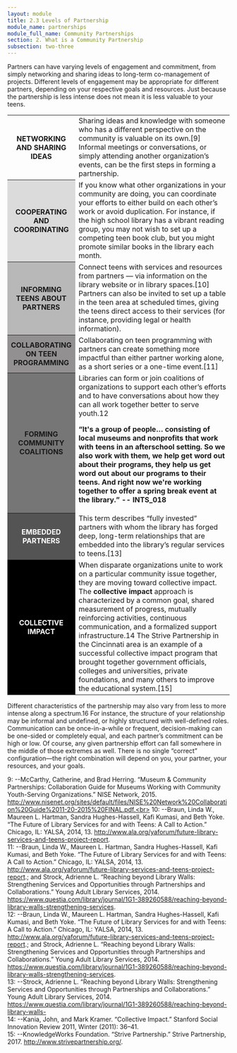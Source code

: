 ```yaml
---
layout: module
title: 2.3 Levels of Partnership
module_name: partnerships
module_full_name: Community Partnerships
section: 2. What is a Community Partnership
subsection: two-three
---
```


Partners can have varying levels of engagement and commitment, from simply networking and sharing ideas to long-term co-management of projects. Different levels of engagement may be appropriate for different partners, depending on your respective goals and resources. Just because the partnership is less intense does not mean it is less valuable to your teens.

<table>
<tr><th width="30%">NETWORKING AND SHARING IDEAS</tH><td>Sharing ideas and knowledge with someone who has a different perspective on the community is valuable on its own.[9] Informal meetings or conversations, or simply attending another organization’s events, can be the first steps in forming a partnership.</td></tr>

<tr><th style="background-color:#DBDBDB" width="30%">COOPERATING AND COORDINATING</th><td>If you know what other organizations in your community are doing, you can coordinate your efforts to either build on each other’s work or avoid duplication. For instance, if the high school library has a vibrant reading group, you may not wish to set up a competing teen book club, but you might promote similar books in the library each month.</td></tr>

<tr><th style="background-color:#B9B8B8" width="30%">INFORMING TEENS ABOUT PARTNERS</th><td>Connect teens with services and resources from partners — via information on the library website or in library spaces.[10] Partners can also be invited to set up a table in the teen area at scheduled times, giving the teens direct access to their services (for instance, providing legal or health information).<br></td></tr>

<tr><th style="background-color:#929090" width="30%">COLLABORATING ON TEEN PROGRAMMING</th><td>Collaborating on teen programming with partners can create something more impactful than either partner working alone, as a short series or a one-time event.[11]</td></tr>

<tr><th style="background-color:#777676" width="30%">FORMING COMMUNITY COALITIONS</th><td>Libraries can form or join coalitions of organizations to support each other’s efforts and to have conversations about how they can all work together better to serve youth.12 

<b>“It's a group of people… consisting of local museums and nonprofits that work with teens in an afterschool setting. So we also work with them, we help get word out about their programs, they help us get word out about our programs to their teens. And right now we're working together to offer a spring break event at the library.” -- INTS_018</b></td></tr>

<tr><th style="background-color:#555454; color:white" width="30%">EMBEDDED PARTNERS</th><td>This term describes “fully invested” partners with whom the library has forged deep, long-term relationships that are embedded into the library’s regular services to teens.[13]</td></tr>

<tr><th style="background-color:#000000; color:white" width="30%">COLLECTIVE IMPACT</th><td>When disparate organizations unite to work on a particular community issue together, they are moving toward collective impact. The <b>collective impact</b> approach is characterized by a common goal, shared measurement of progress, mutually reinforcing activities, continuous communication, and a formalized support infrastructure.14 The Strive Partnership in the Cincinnati area is an example of a successful collective impact program that brought together government officials, colleges and universities, private foundations, and many others to improve the educational system.[15]</td></tr>
</table>

Different characteristics of the partnership may also vary from less to more intense along a spectrum.16 For instance, the structure of your relationship may be informal and undefined, or highly structured with well-defined roles. Communication can be once-in-a-while or frequent, decision-making can be one-sided or completely equal, and each partner’s commitment can be high or low. Of course, any given partnership effort can fall somewhere in the middle of those extremes as well. There is no single “correct” configuration—the right combination will depend on you, your partner, your resources, and your goals. 


<a name="fn9">9</a>:  --McCarthy, Catherine, and Brad Herring. “Museum & Community Partnerships: Collaboration Guide for Museums Working with Community Youth-Serving Organizations.” NISE Network, 2015. http://www.nisenet.org/sites/default/files/NISE%20Network%20Collaboration%20Guide%2011-20-2015%20FINAL.pdf.<br>
<a name="fn10">10</a>:  --Braun, Linda W., Maureen L. Hartman, Sandra Hughes-Hassell, Kafi Kumasi, and Beth Yoke. “The Future of Library Services for and with Teens: A Call to Action.” Chicago, IL: YALSA, 2014, 13. http://www.ala.org/yaforum/future-library-services-and-teens-project-report.  <br>
<a name="fn11">11</a>:  --Braun, Linda W., Maureen L. Hartman, Sandra Hughes-Hassell, Kafi Kumasi, and Beth Yoke. “The Future of Library Services for and with Teens: A Call to Action.” Chicago, IL: YALSA, 2014, 13. http://www.ala.org/yaforum/future-library-services-and-teens-project-report.; and Strock, Adrienne L. “Reaching beyond Library Walls: Strengthening Services and Opportunities through Partnerships and Collaborations.” Young Adult Library Services, 2014. https://www.questia.com/library/journal/1G1-389260588/reaching-beyond-library-walls-strengthening-services.  <br>
<a name="fn12">12</a>:  --Braun, Linda W., Maureen L. Hartman, Sandra Hughes-Hassell, Kafi Kumasi, and Beth Yoke. “The Future of Library Services for and with Teens: A Call to Action.” Chicago, IL: YALSA, 2014, 13. http://www.ala.org/yaforum/future-library-services-and-teens-project-report.; and Strock, Adrienne L. “Reaching beyond Library Walls: Strengthening Services and Opportunities through Partnerships and Collaborations.” Young Adult Library Services, 2014. https://www.questia.com/library/journal/1G1-389260588/reaching-beyond-library-walls-strengthening-services.  <br>
<a name="fn13">13</a>:  --Strock, Adrienne L. “Reaching beyond Library Walls: Strengthening Services and Opportunities through Partnerships and Collaborations.” Young Adult Library Services, 2014. https://www.questia.com/library/journal/1G1-389260588/reaching-beyond-library-walls-  <br>
<a name="fn14">14</a>:  --Kania, John, and Mark Kramer. “Collective Impact.” Stanford Social Innovation Review 2011, Winter (2011): 36–41. <br>
<a name="fn15">15</a>:  --KnowledgeWorks Foundation. “Strive Partnership.” Strive Partnership, 2017. http://www.strivepartnership.org/.

